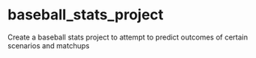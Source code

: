 # baseball_stats_project

Create a baseball stats project to attempt to predict outcomes of certain scenarios and matchups
